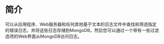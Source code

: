 # 简介
可以从应用程序、Web服务器和任何其他基于文本的日志文件中查找和筛选指定的错误日志，并将这些日志存储到MongoDB，然后您可以通过一个带有一些过滤选项的Web界面从MongoDB访问日志。
